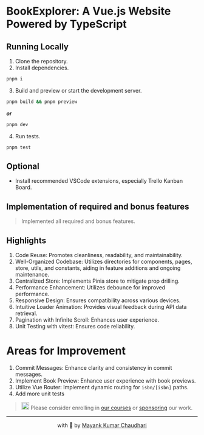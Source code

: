 # BookExplorer: A Vue.js Website Powered by TypeScript

## Running Locally

1. Clone the repository.
2. Install dependencies.

```bash
pnpm i
```

3. Build and preview or start the development server.

```bash
pnpm build && pnpm preview
```

**_or_**

```bash
pnpm dev
```

4. Run tests.

```bash
pnpm test
```

## Optional

- Install recommended VSCode extensions, especially Trello Kanban Board.

## Implementation of required and bonus features

> Implemented all required and bonus features.

## Highlights

1. Code Reuse: Promotes cleanliness, readability, and maintainability.
2. Well-Organized Codebase: Utilizes directories for components, pages, store, utils, and constants, aiding in feature additions and ongoing maintenance.
3. Centralized Store: Implements Pinia store to mitigate prop drilling.
4. Performance Enhancement: Utilizes debounce for improved performance.
5. Responsive Design: Ensures compatibility across various devices.
6. Intuitive Loader Animation: Provides visual feedback during API data retrieval.
7. Pagination with Infinite Scroll: Enhances user experience.
8. Unit Testing with vitest: Ensures code reliability.

# Areas for Improvement

1. Commit Messages: Enhance clarity and consistency in commit messages.
2. Implement Book Preview: Enhance user experience with book previews.
3. Utilize Vue Router: Implement dynamic routing for `isbn/[isbn]` paths.
4. Add more unit tests

> <img src="https://github.com/react18-tools/turborepo-template/blob/main/popper.png?raw=true" style="height: 20px"/> Please consider enrolling in [our courses](https://mayank-chaudhari.vercel.app/courses) or [sponsoring](https://github.com/sponsors/mayank1513) our work.

<hr />
<p align="center" style="text-align:center">with 💖 by <a href="https://mayank-chaudhari.vercel.app" target="_blank">Mayank Kumar Chaudhari</a></p>

